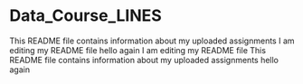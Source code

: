 # Data_Course_LINES
This README file contains information about my uploaded assignments
I am editing my README file
hello again
I am editing my README file
This README file contains information about my uploaded assignments
hello again
